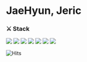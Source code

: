 # JaeHyun, Jeric

### ⚔️ Stack
<img src="https://img.shields.io/badge/JavaScript-F7DF1E?style=flat-square&logo=JavaScript&logoColor=white"/> <img src="https://img.shields.io/badge/NestJS-red?style=flat-square&logo=nestjs&logoColor=white" /> <img src="https://img.shields.io/badge/TypeScript-blue?style=flat-square&logo=typescript&logoColor=white" /> <img src="https://img.shields.io/badge/PostgreSQL-4479A1?style=flat-square&logo=PostgreSQL&logoColor=white"/>  <img src="https://img.shields.io/badge/Python-3776AB?style=flat-square&logo=Python&logoColor=white"/> <img src="https://img.shields.io/badge/React-61DAFB?style=flat-square&logo=React&logoColor=white"/> <img src="https://img.shields.io/badge/ExpressJS-000000?style=flat-square&logo=Express&logoColor=white"/>

![Hits](https://hits.seeyoufarm.com/api/count/incr/badge.svg?url=https%3A%2F%2Fgithub.com%2Fhoohoo0889&count_bg=%2379C83D&title_bg=%23555555&icon=&icon_color=%23E7E7E7&title=hits&edge_flat=false)
